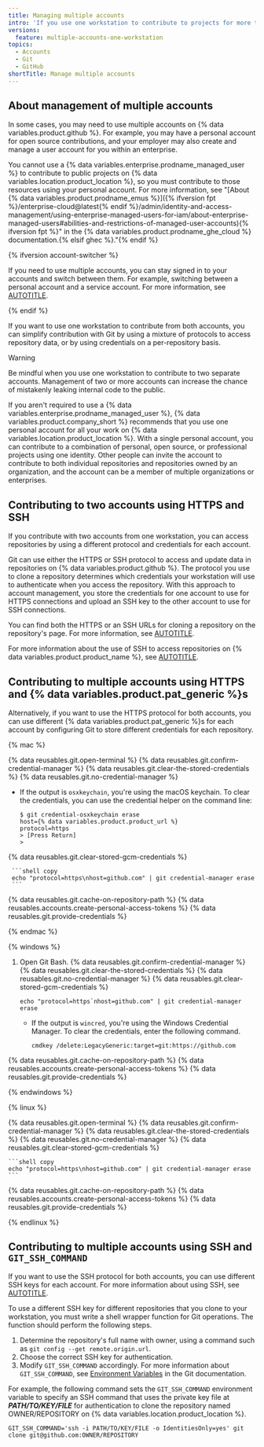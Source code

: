```yaml
---
title: Managing multiple accounts
intro: 'If you use one workstation to contribute to projects for more than one account, you can modify your Git configuration to simplify the contribution process.'
versions:
  feature: multiple-accounts-one-workstation
topics:
  - Accounts
  - Git
  - GitHub
shortTitle: Manage multiple accounts
---
```


## About management of multiple accounts

In some cases, you may need to use multiple accounts on {% data variables.product.github %}. For example, you may have a personal account for open source contributions, and your employer may also create and manage a user account for you within an enterprise.

You cannot use a {% data variables.enterprise.prodname_managed_user %} to contribute to public projects on {% data variables.location.product_location %}, so you must contribute to those resources using your personal account. For more information, see "[About {% data variables.product.prodname_emus %}]({% ifversion fpt %}/enterprise-cloud@latest{% endif %}/admin/identity-and-access-management/using-enterprise-managed-users-for-iam/about-enterprise-managed-users#abilities-and-restrictions-of-managed-user-accounts){% ifversion fpt %}" in the {% data variables.product.prodname_ghe_cloud %} documentation.{% elsif ghec %}."{% endif %}

{% ifversion account-switcher %}

If you need to use multiple accounts, you can stay signed in to your accounts and switch between them. For example, switching between a personal account and a service account. For more information, see [AUTOTITLE](/authentication/keeping-your-account-and-data-secure/switching-between-accounts).

{% endif %}

If you want to use one workstation to contribute from both accounts, you can simplify contribution with Git by using a mixture of protocols to access repository data, or by using credentials on a per-repository basis.

> [!WARNING]
> Be mindful when you use one workstation to contribute to two separate accounts. Management of two or more accounts can increase the chance of mistakenly leaking internal code to the public.

If you aren't required to use a {% data variables.enterprise.prodname_managed_user %}, {% data variables.product.company_short %} recommends that you use one personal account for all your work on {% data variables.location.product_location %}. With a single personal account, you can contribute to a combination of personal, open source, or professional projects using one identity. Other people can invite the account to contribute to both individual repositories and repositories owned by an organization, and the account can be a member of multiple organizations or enterprises.

## Contributing to two accounts using HTTPS and SSH

If you contribute with two accounts from one workstation, you can access repositories by using a different protocol and credentials for each account.

Git can use either the HTTPS or SSH protocol to access and update data in repositories on {% data variables.product.github %}. The protocol you use to clone a repository determines which credentials your workstation will use to authenticate when you access the repository. With this approach to account management, you store the credentials for one account to use for HTTPS connections and upload an SSH key to the other account to use for SSH connections.

You can find both the HTTPS or an SSH URLs for cloning a repository on the repository's page. For more information, see [AUTOTITLE](/repositories/creating-and-managing-repositories/cloning-a-repository).

For more information about the use of SSH to access repositories on {% data variables.product.product_name %}, see [AUTOTITLE](/authentication/connecting-to-github-with-ssh).

## Contributing to multiple accounts using HTTPS and {% data variables.product.pat_generic %}s

Alternatively, if you want to use the HTTPS protocol for both accounts, you can use different {% data variables.product.pat_generic %}s for each account by configuring Git to store different credentials for each repository.

{% mac %}

{% data reusables.git.open-terminal %}
{% data reusables.git.confirm-credential-manager %}
{% data reusables.git.clear-the-stored-credentials %}
   {% data reusables.git.no-credential-manager %}
   * If the output is `osxkeychain`, you're using the macOS keychain. To clear the credentials, you can use the credential helper on the command line:

     ```shell
     $ git credential-osxkeychain erase
     host={% data variables.product.product_url %}
     protocol=https
     > [Press Return]
     >
     ```

   {% data reusables.git.clear-stored-gcm-credentials %}

     ```shell copy
     echo "protocol=https\nhost=github.com" | git credential-manager erase
     ```
{% data reusables.git.cache-on-repository-path %}
{% data reusables.accounts.create-personal-access-tokens %}
{% data reusables.git.provide-credentials %}

{% endmac %}

{% windows %}

1. Open Git Bash.
{% data reusables.git.confirm-credential-manager %}
{% data reusables.git.clear-the-stored-credentials %}
   {% data reusables.git.no-credential-manager %}
   {% data reusables.git.clear-stored-gcm-credentials %}

    ```shell copy
    echo "protocol=https`nhost=github.com" | git credential-manager erase
    ```

   * If the output is `wincred`, you're using the Windows Credential Manager. To clear the credentials, enter the following command.

     ```shell copy
     cmdkey /delete:LegacyGeneric:target=git:https://github.com
     ```

{% data reusables.git.cache-on-repository-path %}
{% data reusables.accounts.create-personal-access-tokens %}
{% data reusables.git.provide-credentials %}

{% endwindows %}

{% linux %}

{% data reusables.git.open-terminal %}
{% data reusables.git.confirm-credential-manager %}
{% data reusables.git.clear-the-stored-credentials %}
   {% data reusables.git.no-credential-manager %}
   {% data reusables.git.clear-stored-gcm-credentials %}

    ```shell copy
    echo "protocol=https\nhost=github.com" | git credential-manager erase
    ```
{% data reusables.git.cache-on-repository-path %}
{% data reusables.accounts.create-personal-access-tokens %}
{% data reusables.git.provide-credentials %}

{% endlinux %}

## Contributing to multiple accounts using SSH and `GIT_SSH_COMMAND`

If you want to use the SSH protocol for both accounts, you can use different SSH keys for each account. For more information about using SSH, see [AUTOTITLE](/authentication/connecting-to-github-with-ssh).

To use a different SSH key for different repositories that you clone to your workstation, you must write a shell wrapper function for Git operations. The function should perform the following steps.
1. Determine the repository's full name with owner, using a command such as `git config --get remote.origin.url`.
1. Choose the correct SSH key for authentication.
1. Modify `GIT_SSH_COMMAND` accordingly. For more information about `GIT_SSH_COMMAND`, see [Environment Variables](https://git-scm.com/docs/git#Documentation/git.txt-codeGITSSHCOMMANDcode) in the Git documentation.

For example, the following command sets the `GIT_SSH_COMMAND` environment variable to specify an SSH command that uses the private key file at **_PATH/TO/KEY/FILE_** for authentication to clone the repository named OWNER/REPOSITORY on {% data variables.location.product_location %}.

```shell copy
GIT_SSH_COMMAND='ssh -i PATH/TO/KEY/FILE -o IdentitiesOnly=yes' git clone git@github.com:OWNER/REPOSITORY
```
